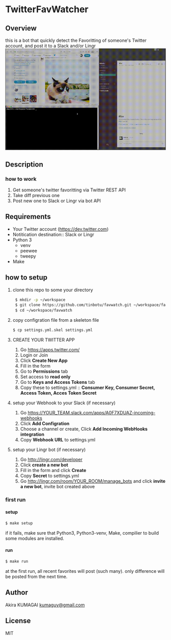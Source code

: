 # TwitterFavWatcher

## Overview

this is a bot that quickly detect the Favoritting of someone's Twitter account, and post it to a Slack and/or Lingr
![seq](https://github.com/tinbotu/favwatch/blob/media/seq.gif)


## Description

### how to work

1. Get someone's twitter favoritting via Twitter REST API
1. Take diff previous one
1. Post new one to Slack or Lingr via bot API


## Requirements

- Your Twitter account (<https://dev.twitter.com>)
- Notitication destination:: Slack or Lingr
- Python 3
    - venv
    - peewee
    - tweepy
- Make


## how to setup

1. clone this repo to some your directory

   ```sh
    $ mkdir -p ~/workspace
    $ git clone https://github.com/tinbotu/favwatch.git ~/workspace/favwatch
    $ cd ~/workspace/favwatch
   ```

1. copy configration file from a skeleton file

   ```sh
   $ cp settings.yml.skel settings.yml
   ```

1. CREATE YOUR TWITTER APP
    1. Go <https://apps.twitter.com/>
    2. Login or Join 
    3. Click **Create New App**
    4. Fill in the form
    5. Go to **Permissions** tab
    6. Set access to **read only**
    7. Go to **Keys and Access Tokens** tab
    8. Copy these to settings.yml ::  **Consumer Key, Consumer Secret, Access Token, Acces Token Secret**


4. setup your Webhook to your Slack (if necessary)
    1. Go https://YOUR_TEAM.slack.com/apps/A0F7XDUAZ-incoming-webhooks
    2. Click **Add Configration**
    3. Choose a channel or create, Click **Add Incoming WebHooks integration**
    4. Copy **Webhook URL** to settings.yml


5. setup your Lingr bot (if necessary)
    1. Go <http://lingr.com/developer>
    2. Click **create a new bot**
    3. Fill in the form and click **Create**
    4. Copy **Secret** to settings.yml
    5. Go http://lingr.com/room/YOUR_ROOM/manage_bots and click **invite a new bot**, invite bot created above


### first run

#### setup

```sh
$ make setup
```

if it fails, make sure that Python3, Python3-venv, Make, compilier to build some modules are installed.

#### run

```sh
$ make run
```

at the first run, all recent favorites will post (such many). only difference will be posted from the next time.


## Author

Akira KUMAGAI <kumaguy@gmail.com>


## License

MIT
